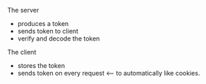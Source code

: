 The server

- produces a token
- sends token to client
- verify and decode the token

The client

- stores the token
- sends token on every request <-- to automatically like cookies.
